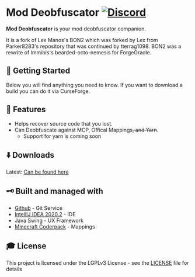 # Mod Deobfuscator [![Discord][discordImg]][discordLink]

**Mod Deobfuscator** is your mod deobfuscator companion.

It is a fork of Lex Manos's BON2 which was forked by Lex from Parker8283's repository that was continued by tterrag1098. BON2 was a rewrite of Immibis's bearded-octo-nemesis for ForgeGradle.

## 🚀 Getting Started
Below you will find anything you need to know. If you want to download a build you can do it via CurseForge. 

## 📝 Features

- Helps recover source code that you lost.
- Can Deobfuscate against MCP, Offical Mappings~~, and Yarn~~.
    - Support for yarn is coming soon

## ⬇️ Downloads
Latest: [Can be found here](https://www.github.com/CrankySupertoon/mod-deobf)

## 🗝 Built and managed with 

* [Github](http://www.github.com/) - Git Service
* [IntellIJ IDEA 2020.2](https://www.jetbrains.com/idea/download/) - IDE
* Java Swing - UX Framework
* [Minecraft Coderpack](http://mcpbot.bspk.rs/) - Mappings

## 🎓 License

This project is licensed under the LGPLv3 License - see the [LICENSE](LICENSE) file for details

[discordImg]: https://img.shields.io/discord/671902942466408478.svg?logo=discord&logoWidth=18&colorB=7289DA&style=for-the-badge
[discordLink]: https://discord.gg/F55qYKm
